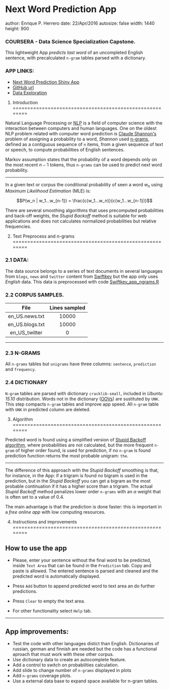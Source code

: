 Next Word Prediction App
========================================================
author: Enrique P. Herrero
date: 22/Apr/2016
autosize: false
width: 1440
height: 900

### COURSERA - Data Science Specialization Capstone.

This lightweight App *predicts last word* of an uncompleted English sentence, 
with precalculated `n-gram` tables parsed with a dictionary. 

### APP LINKS:

* [Next Word Prediction Shiny App](https://kikesoft.shinyapps.io/NEXT_WORD/)
* [GitHub url](https://github.com/EnriquePH/NLP-Coursera-Swiftkey)
* [Data Exploration](https://rpubs.com/eph_1500/Swiftkey)

1. Introduction
========================================================

Natural Language Processing or
[NLP](https://en.wikipedia.org/wiki/Natural_language_processing)
is a field of computer science with the interaction between computers and human
languages.
One on the oldest NLP problem related with computer word prediction is
[Claude Shannon's](https://en.wikipedia.org/wiki/Claude_Shannon)
problem of assigning a probability to a word, _Shannon_ used
[n-grams](https://en.wikipedia.org/wiki/N-gram),
defined as a contiguous sequence of `n` items, from a given sequence of text or
speech, to compute probabilities of English sentences.

Markov assumption states that the probability of a word depends only on
the most recent $n-1$ tokens, thus `n-grams` can be used to predict next word
probability. 

***

In a given text or corpus the conditional probability of seen a word $w_n$ using
_Maximum Likelihood Estimation_ (MLE) is:

$$P(w_n | w_1...w_{n-1}) = \frac{c(w_1...w_n)}{c(w_1...w_{n-1})}$$

There are several smoothing algorithms that uses precomputed probabilities
and back-off weights, the _Stupid Backoff_ method is suitable for web applications
and does not calculates normalized probabilities but relative frequencies.


2. Text Preprocess and n-grams
========================================================

### 2.1 DATA:

The data source belongs to a series of text documents in several languages from
`blogs`, `news` and `twitter` content from [Swiftkey](https://swiftkey.com) but
the app only uses *English* data. This data is preprocessed with code [Swiftkey_app_ngrams.R](https://github.com/EnriquePH/NLP-Coursera-Swiftkey/blob/master/Swiftkey_app_ngrams.R)

### 2.2 CORPUS SAMPLES.

|       File      | Lines sampled |
|:---------------:|:-------------:|
|  en_US.news.txt |     10000     |
| en_US.blogs.txt |     10000     |
|  en_US_twitter  |       0       |

***

### 2.3 N-GRAMS

All `n-grams` tables but `unigrams` have three columns:  `sentence`, `prediction`
and `frequency`.

### 2.4 DICTIONARY

`N-gram` tables are parsed with dictionary `cracklib-small`,
included in _Ubuntu 15.10_ distribution. Words not in the dictionary 
([OOVs](http://festvox.org/bsv/x1407.html))
are sustituted by `UNK`. This step compacts `n-gram` tables and improve app
speed. All `n-gram` table with `UNK` in predicted column are deleted.


3. Algorithm
========================================================

Predicted word is found using a simplified version of
[Stupid Backoff algorithm](https://lagunita.stanford.edu/c4x/Engineering/CS-224N/asset/slp4.pdf),
where probabilities are not calculated, but the more frequent `n-gram` of higher
order found, is used for prediction, if no `n-gram` is found prediction function
returns the most probable unigram: `the`.

***

The difference of this approach with the _Stupid Backoff_ smoothing is that,
for instance, in the App: if a trigram is found no bigram is used in the
prediction, but in the _Stupid Backoff_ you can get a bigram as the most probable
continuation if it has a higher score than a trigram. The actual
_Stupid Backoff_ method penalizes lower order `n-grams` with an $\alpha$ weight that is often set to a value of 0.4.

The main advantage is that the prediction is done faster: this is important in
a _free online app_ with low computing resources.



4. Instructions and improvements
========================================================

## How to use the app

* Please, enter  your sentence without the final word to be predicted,
inside `Text Area` that can be found in the `Prediction` tab.
Copy and paste is allowed. The entered sentence is parsed and cleaned and the
predicted word is automatically displayed.

* Press `Add` button to append predicted word to text area an do further
predictions.

* Press `Clear` to empty the text area.

* For other functionality select `Help` tab.

***

## App improvements:

* Test the code with other languages distict than English. Dictionaries of
russian, german and finnish are needed but the code has a functional aproach
that must work with these other corpus.
* Use dictionary data to create an autocomplete feature.
* Add a control to switch on probabilities calculation.
* Add slide to change number of `n-grams` displayed in plots
* Add `n-grams` coverage plots.
* Use a external data base to expand space available for n-gram tables.
